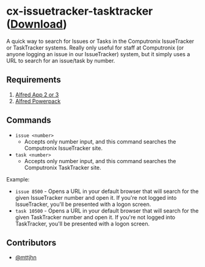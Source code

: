 cx-issuetracker-tasktracker ([Download](https://raw.github.com/mttjhn/alfred-workflows/master/Workflows/cx-issuetracker-tasktracker/cx-issuetracker-tasktracker.alfredworkflow))
=====================

A quick way to search for Issues or Tasks in the Computronix IssueTracker or TaskTracker systems. Really only useful for staff at Computronix (or anyone logging an issue in our IssueTracker) system, but it simply uses a URL to search for an issue/task by number.

## Requirements
1. [Alfred App 2 or 3](http://www.alfredapp.com/#download)
1. [Alfred Powerpack](https://buy.alfredapp.com/)

## Commands
- `issue <number>`
    * Accepts only number input, and this command searches the Computronix IssueTracker site.
- `task <number>`
    * Accepts only number input, and this command searches the Computronix TaskTracker site.

Example:

- `issue 8500` - Opens a URL in your default browser that will search for the given IssueTracker number and open it. If you're not logged into IssueTracker, you'll be presented with a logon screen.
- `task 10500` - Opens a URL in your default browser that will search for the given TaskTracker number and open it. If you're not logged into TaskTracker, you'll be presented with a logon screen.


## Contributors
- [@mttjhn](https://github.com/mttjhn)
